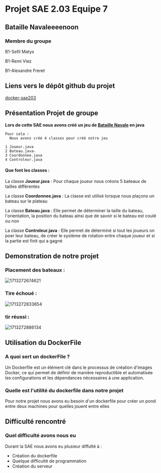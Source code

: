 
# Projet SAE 2.03 Equipe 7

## Bataille Navaleeeenoon

### **Membre du groupe**

B1-Sefil Matys

B1-Remi Viez

B1-Alexandre Freret

## Liens vers le dépôt github du projet

[docker-sae203](https://github.com/Matematis/docker-sae203)

## Présentation Projet de groupe

**Lors de cette SAE nous avons créé un jeu de [Bataille Navale](https://fr.wikipedia.org/wiki/Bataille_navale_(jeu)) en java**

```
Pour cela : 
  Nous avons créé 4 classes pour créé notre jeu 

1 Joueur.java
2 Bateau.java-
3 Coordonnee.java
4 Controleur.java
```

#### **Que font les classes :**

La classe **Joueur.java** : Pour chaque joueur nous créons 5 bateaux de tailles différentes

La classe **Coordonnee.java** : La classe est utilisé lorsque nous plaçons un bateau sur le plateau

La classe **Bateau.java** : Elle permet de déterminer la taille du bateau, l'orientation, la position du bateau ainsi que de savoir si le bateau est coulé ou non

La classe **Controleur.java** : Elle permet de déterminé si tout les joueurs on poer leur bateau, de créer le système de rotation entre chaque joueur et si la partie est finit qui a gagné

## **Demonstration de notre projet**

### Placement des bateaux :

![1713272674621](images/Index/1713272674621.png)

### Tire échoué :

![1713272833654](images/Index/1713272833654.png)

### tir réussi :

![1713272886134](images/Index/1713272886134.png)

## **Utilisation du DockerFile**

### A quoi sert un dockerFile ?

Un Dockerfile est un élément clé dans le processus de création d'images  Docker, ce qui permet de définir de manière reproductible et automatisée  les configurations et les dépendances nécessaires à une application.

### Quelle est l'utilité du dockerfile dans notre projet

Pour notre projet nous avons eu besoin d'un dockerfile pour créer un pond entre deux machines pour quelles jouent entre elles

## **Difficulté rencontré**

### Quel difficulté avons nous eu

Durant la SAE nous avons eu plusieur diffulté à :

* Création du dockerfile
* Quelque difficulté de programmation
* Création du serveur
